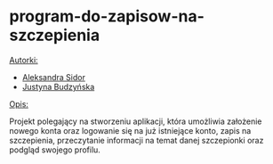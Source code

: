 # program-do-zapisow-na-szczepienia

<ins>Autorki: </ins>
- [Aleksandra Sidor](https://github.com/AleksandraSidor)
- [Justyna Budzyńska](https://github.com/budzynskaJ)

<ins>Opis: </ins>

Projekt polegający na stworzeniu aplikacji, która umożliwia założenie nowego konta oraz logowanie się na już istniejące konto, zapis na szczepienia, przeczytanie informacji
na temat danej szczepionki oraz podgląd swojego profilu.
